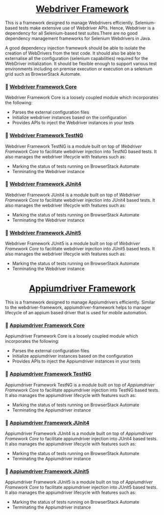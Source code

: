 <h1 align="center"> <a href="/">Webdriver Framework</a> </h1>

This is a framework designed to manage Webdrivers efficiently.
Selenium-based tests make extensive use of Webdriver APIs. Hence, Webdriver is a dependency for all Selenium-based test suites.There are no good dependency management frameworks for Selenium Webdrivers in Java. 

A good dependency injection framework should be able to isolate the creation of WebDrivers from the test code. It should also be able to externalise all the configuration (selenium capabilities) required for the WebDriver initialization. It should be flexible enough to support various test environments including on premise execution or execution on a selenium grid such as BrowserStack Automate.


### :pushpin: [Webdriver Framework Core](/selenium/webdriver-framework-core)
Webdriver Framework Core is a loosely coupled module which incorporates the following:
* Parses the external configuration files
* Initialize webdriver instances based on the configuration
* Provides APIs to inject the Webdriver instances in your tests


### :pushpin: [Webdriver Framework TestNG](/selenium/webdriver-framework-testng)
Webdriver Framework TestNG is a module built on top of *Webdriver Framework Core* to facilitate webdriver injection into TestNG based tests. It also manages the webdriver lifecycle with features such as:
* Marking the status of tests running on BrowserStack Automate
* Terminating the Webdriver instance


### :pushpin: [Webdriver Framework JUnit4](/selenium/webdriver-framework-junit4)
Webdriver Framework JUnit4 is a module built on top of *Webdriver Framework Core* to facilitate webdriver injection into JUnit4 based tests. It also manages the webdriver lifecycle with features such as:
* Marking the status of tests running on BrowserStack Automate
* Terminating the Webdriver instance


### :pushpin: [Webdriver Framework JUnit5](/selenium/webdriver-framework-junit5)
Webdriver Framework JUnit5 is a module built on top of *Webdriver Framework Core* to facilitate webdriver injection into JUnit5 based tests. It also manages the webdriver lifecycle with features such as:
* Marking the status of tests running on BrowserStack Automate
* Terminating the Webdriver instance

<h1 align="center"> <a href="/">Appiumdriver Framework</a> </h1>

This is a framework designed to manage Appiumdrivers efficiently.
Similar to the webdriver-framework, appiumdriver-framework helps to manager lifecycle of an appium based driver that is used for mobile automation.


### :pushpin: [Appiumdriver Framework Core](/appium/appiumdriver-framework-core)
Appiumdriver Framework Core is a loosely coupled module which incorporates the following:
* Parses the external configuration files
* Initialize appiumdriver instances based on the configuration
* Provides APIs to inject the Appiumdriver instances in your tests


### :pushpin: [Appiumdriver Framework TestNG](/appium/appiumdriver-framework-testng)
Appiumdriver Framework TestNG is a module built on top of *Appiumdriver Framework Core* to facilitate appiumdriver injection into TestNG based tests. It also manages the appiumdriver lifecycle with features such as:
* Marking the status of tests running on BrowserStack Automate
* Terminating the Appiumdriver instance


### :pushpin: [Appiumdriver Framework JUnit4](/appium/appiumdriver-framework-junit4)
Appiumdriver Framework JUnit4 is a module built on top of *Appiumdriver Framework Core* to facilitate appiumdriver injection into JUnit4 based tests. It also manages the appiumdriver lifecycle with features such as:
* Marking the status of tests running on BrowserStack Automate
* Terminating the Appiumdriver instance


### :pushpin: [Appiumdriver Framework JUnit5](/appium/appiumdriver-framework-junit5)
Appiumdriver Framework JUnit5 is a module built on top of *Appiumdriver Framework Core* to facilitate appiumdriver injection into JUnit5 based tests. It also manages the appiumdriver lifecycle with features such as:
* Marking the status of tests running on BrowserStack Automate
* Terminating the Appiumdriver instance

